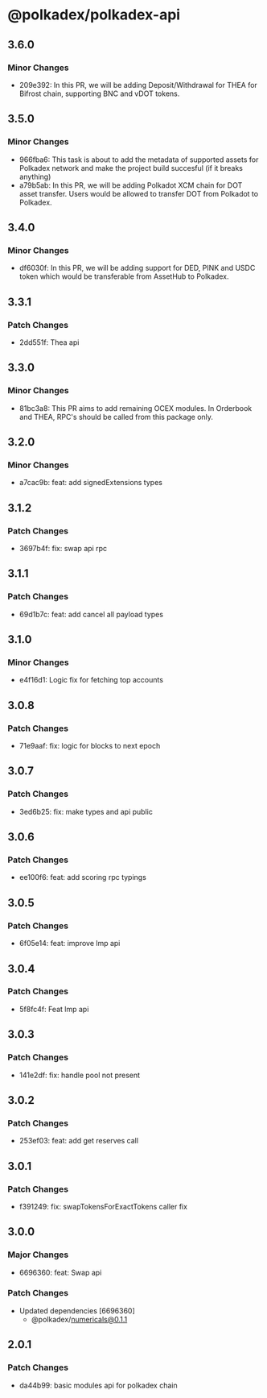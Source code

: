 # @polkadex/polkadex-api

## 3.6.0

### Minor Changes

- 209e392: In this PR, we will be adding Deposit/Withdrawal for THEA for Bifrost chain, supporting BNC and vDOT tokens.

## 3.5.0

### Minor Changes

- 966fba6: This task is about to add the metadata of supported assets for Polkadex network and make the project build succesful (if it breaks anything)
- a79b5ab: In this PR, we will be adding Polkadot XCM chain for DOT asset transfer. Users would be allowed to transfer DOT from Polkadot to Polkadex.

## 3.4.0

### Minor Changes

- df6030f: In this PR, we will be adding support for DED, PINK and USDC token which would be transferable from AssetHub to Polkadex.

## 3.3.1

### Patch Changes

- 2dd551f: Thea api

## 3.3.0

### Minor Changes

- 81bc3a8: This PR aims to add remaining OCEX modules. In Orderbook and THEA, RPC's should be called from this package only.

## 3.2.0

### Minor Changes

- a7cac9b: feat: add signedExtensions types

## 3.1.2

### Patch Changes

- 3697b4f: fix: swap api rpc

## 3.1.1

### Patch Changes

- 69d1b7c: feat: add cancel all payload types

## 3.1.0

### Minor Changes

- e4f16d1: Logic fix for fetching top accounts

## 3.0.8

### Patch Changes

- 71e9aaf: fix: logic for blocks to next epoch

## 3.0.7

### Patch Changes

- 3ed6b25: fix: make types and api public

## 3.0.6

### Patch Changes

- ee100f6: feat: add scoring rpc typings

## 3.0.5

### Patch Changes

- 6f05e14: feat: improve lmp api

## 3.0.4

### Patch Changes

- 5f8fc4f: Feat lmp api

## 3.0.3

### Patch Changes

- 141e2df: fix: handle pool not present

## 3.0.2

### Patch Changes

- 253ef03: feat: add get reserves call

## 3.0.1

### Patch Changes

- f391249: fix: swapTokensForExactTokens caller fix

## 3.0.0

### Major Changes

- 6696360: feat: Swap api

### Patch Changes

- Updated dependencies [6696360]
  - @polkadex/numericals@0.1.1

## 2.0.1

### Patch Changes

- da44b99: basic modules api for polkadex chain
